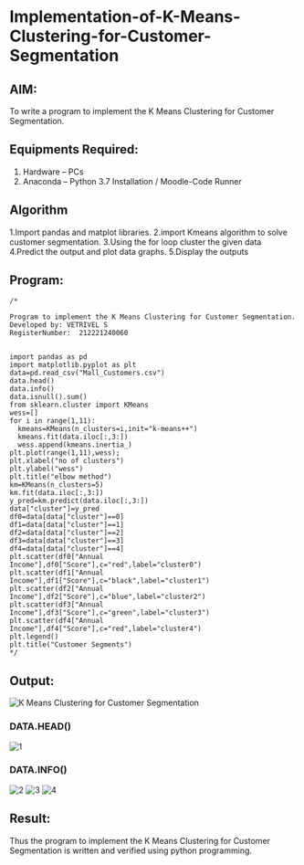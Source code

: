 # Implementation-of-K-Means-Clustering-for-Customer-Segmentation

## AIM:
To write a program to implement the K Means Clustering for Customer Segmentation.

## Equipments Required:
1. Hardware – PCs
2. Anaconda – Python 3.7 Installation / Moodle-Code Runner

## Algorithm
1.Import pandas and matplot libraries.
2.import Kmeans algorithm to solve customer segmentation.
3.Using the for loop cluster the given data
4.Predict the output and plot data graphs.
5.Display the outputs 

## Program:
```
/*

Program to implement the K Means Clustering for Customer Segmentation.
Developed by: VETRIVEL S
RegisterNumber:  212221240060


import pandas as pd
import matplotlib.pyplot as plt
data=pd.read_csv("Mall_Customers.csv")
data.head()
data.info()
data.isnull().sum()
from sklearn.cluster import KMeans
wess=[]
for i in range(1,11):
  kmeans=KMeans(n_clusters=i,init="k-means++")
  kmeans.fit(data.iloc[:,3:])
  wess.append(kmeans.inertia_)
plt.plot(range(1,11),wess);
plt.xlabel("no of clusters")
plt.ylabel("wess")
plt.title("elbow method")
km=KMeans(n_clusters=5)
km.fit(data.iloc[:,3:])
y_pred=km.predict(data.iloc[:,3:])
data["cluster"]=y_pred
df0=data[data["cluster"]==0]
df1=data[data["cluster"]==1]
df2=data[data["cluster"]==2]
df3=data[data["cluster"]==3]
df4=data[data["cluster"]==4]
plt.scatter(df0["Annual Income"],df0["Score"],c="red",label="cluster0")
plt.scatter(df1["Annual Income"],df1["Score"],c="black",label="cluster1")
plt.scatter(df2["Annual Income"],df2["Score"],c="blue",label="cluster2")
plt.scatter(df3["Annual Income"],df3["Score"],c="green",label="cluster3")
plt.scatter(df4["Annual Income"],df4["Score"],c="red",label="cluster4")
plt.legend()
plt.title("Customer Segments")
*/
```

## Output:
![K Means Clustering for Customer Segmentation](sam.png)

### DATA.HEAD()
![1](https://user-images.githubusercontent.com/95363138/174318855-b1964015-0e94-4201-9bf1-cf535948633f.png)

### DATA.INFO()

![2](https://user-images.githubusercontent.com/95363138/174318868-d471236b-29b0-4d67-a869-99701739a131.png)
![3](https://user-images.githubusercontent.com/95363138/174318882-d8e2eb73-2e50-47e1-9e32-f33dd134435f.png)
![4](https://user-images.githubusercontent.com/95363138/174318890-ffcb1d1a-6298-4eb6-86b5-f4afac67395d.png)


## Result:
Thus the program to implement the K Means Clustering for Customer Segmentation is written and verified using python programming.
